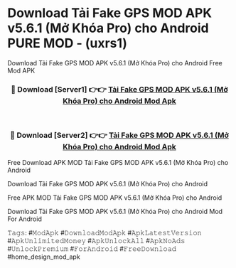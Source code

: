 # Download Tải Fake GPS MOD APK v5.6.1 (Mở Khóa Pro) cho Android PURE MOD - (uxrs1)
Download Tải Fake GPS MOD APK v5.6.1 (Mở Khóa Pro) cho Android Free Mod APK

<div align="center">
<h3>🔴 Download [Server1] 👉👉 <a href="https://apk-comot.site?title=Tải_Fake_GPS_MOD_APK_v5.6.1_(Mở_Khóa_Pro)_cho_Android">Tải Fake GPS MOD APK v5.6.1 (Mở Khóa Pro) cho Android Mod Apk</a></h3><br>

<h3>🔴 Download [Server2] 👉👉 <a href="https://apk-comot.site?title=Tải_Fake_GPS_MOD_APK_v5.6.1_(Mở_Khóa_Pro)_cho_Android">Tải Fake GPS MOD APK v5.6.1 (Mở Khóa Pro) cho Android Mod Apk</a></h3>
</div>


Free Download APK MOD Tải Fake GPS MOD APK v5.6.1 (Mở Khóa Pro) cho Android

Download Tải Fake GPS MOD APK v5.6.1 (Mở Khóa Pro) cho Android 

Free APK MOD Tải Fake GPS MOD APK v5.6.1 (Mở Khóa Pro) cho Android 

Download Tải Fake GPS MOD APK v5.6.1 (Mở Khóa Pro) cho Android Mod For Android

𝚃𝚊𝚐𝚜: #𝙼𝚘𝚍𝙰𝚙𝚔 #𝙳𝚘𝚠𝚗𝚕𝚘𝚊𝚍𝙼𝚘𝚍𝙰𝚙𝚔 #𝙰𝚙𝚔𝙻𝚊𝚝𝚎𝚜𝚝𝚅𝚎𝚛𝚜𝚒𝚘𝚗 #𝙰𝚙𝚔𝚄𝚗𝚕𝚒𝚖𝚒𝚝𝚎𝚍𝙼𝚘𝚗𝚎𝚢 #𝙰𝚙𝚔𝚄𝚗𝚕𝚘𝚌𝚔𝙰𝚕𝚕 #𝙰𝚙𝚔𝙽𝚘𝙰𝚍𝚜 #𝚄𝚗𝚕𝚘𝚌𝚔𝙿𝚛𝚎𝚖𝚒𝚞𝚖 #𝙵𝚘𝚛𝙰𝚗𝚍𝚛𝚘𝚒𝚍 #𝙵𝚛𝚎𝚎𝙳𝚘𝚠𝚗𝚕𝚘𝚊𝚍 #home_design_mod_apk